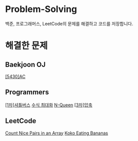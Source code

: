# Problem-Solving
백준, 프로그래머스, LeetCode의 문제를 해결하고 코드를 저장합니다.

# 해결한 문제

## Baekjoon OJ

[[5430]AC](https://www.acmicpc.net/problem/5430)

## Programmers

[[1차]셔틀버스](https://programmers.co.kr/learn/courses/30/lessons/17678)
[수식 최대화](https://programmers.co.kr/learn/courses/30/lessons/67257)
[N-Queen](https://programmers.co.kr/learn/courses/30/lessons/12952)
[[3차]압축](https://programmers.co.kr/learn/courses/30/lessons/17684)

## LeetCode

[Count Nice Pairs in an Array](https://leetcode.com/problems/count-nice-pairs-in-an-array/)
[Koko Eating Bananas](https://leetcode.com/problems/koko-eating-bananas/)
